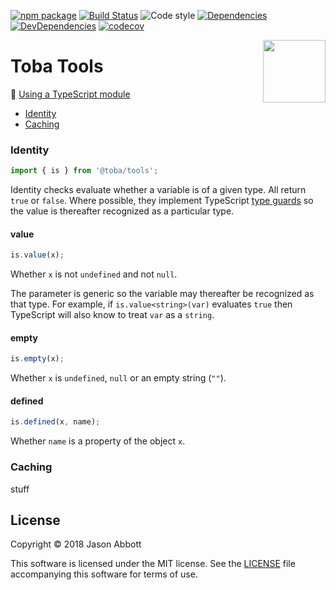 [![npm package](https://img.shields.io/npm/v/@toba/tools.svg)](https://www.npmjs.org/package/@toba/tools)
[![Build Status](https://travis-ci.org/toba/tools.svg?branch=master)](https://travis-ci.org/toba/tools)
![Code style](https://img.shields.io/badge/code_style-prettier-ff69b4.svg)
[![Dependencies](https://img.shields.io/david/toba/tools.svg)](https://david-dm.org/toba/tools)
[![DevDependencies](https://img.shields.io/david/dev/toba/tools.svg)](https://david-dm.org/toba/tools#info=devDependencies&view=list)
[![codecov](https://codecov.io/gh/toba/tools/branch/master/graph/badge.svg)](https://codecov.io/gh/toba/tools)

<img src='https://toba.github.io/about/images/logo-colored.svg' width="100" align="right"/>

# Toba Tools

📖 [Using a TypeScript module](https://toba.github.io/about/usage)

-  [Identity](#identity)
-  [Caching](#caching)

### Identity

```ts
import { is } from '@toba/tools';
```

Identity checks evaluate whether a variable is of a given type. All return `true` or `false`. Where possible, they implement TypeScript [type guards](https://www.typescriptlang.org/docs/handbook/advanced-types.html#user-defined-type-guards) so the value is thereafter recognized as a particular type.

#### value
```ts
is.value(x);
```
Whether `x` is not `undefined` and not `null`.

The parameter is generic so the variable may thereafter be recognized as that type. For example, if `is.value<string>(var)` evaluates `true` then TypeScript will also know to treat `var` as a `string`.

#### empty
```ts
is.empty(x);
```
Whether `x` is `undefined`, `null` or an empty string (`""`).

#### defined
```ts
is.defined(x, name);
```
Whether `name` is a property of the object `x`. 


### Caching

stuff

## License

Copyright &copy; 2018 Jason Abbott

This software is licensed under the MIT license. See the [LICENSE](./LICENSE) file
accompanying this software for terms of use.
